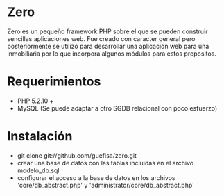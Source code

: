 # Zero
Zero es un pequeño framework PHP sobre el que se pueden construir sencillas aplicaciones web.
Fue creado con caracter general pero posteriormente se utilizó para desarrollar una aplicación web para una inmobiliaria por lo que incorpora algunos módulos para estos propositos.

# Requerimientos
- PHP 5.2.10 +
- MySQL (Se puede adaptar a otro SGDB relacional con poco esfuerzo)

# Instalación
- git clone git://github.com/guefisa/zero.git
- crear una base de datos con las tablas incluidas en el archivo modelo_db.sql
- configurar el acceso a la base de datos en los archivos 'core/db_abstract.php' y 'administrator/core/db_abstract.php'
